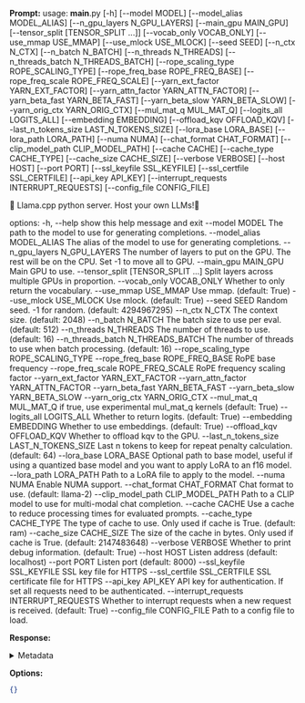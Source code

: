 **Prompt:**
usage: __main__.py [-h] [--model MODEL] [--model_alias MODEL_ALIAS] [--n_gpu_layers N_GPU_LAYERS]
                  [--main_gpu MAIN_GPU] [--tensor_split [TENSOR_SPLIT ...]] [--vocab_only VOCAB_ONLY]
                  [--use_mmap USE_MMAP] [--use_mlock USE_MLOCK] [--seed SEED] [--n_ctx N_CTX]
                  [--n_batch N_BATCH] [--n_threads N_THREADS] [--n_threads_batch N_THREADS_BATCH]
                  [--rope_scaling_type ROPE_SCALING_TYPE] [--rope_freq_base ROPE_FREQ_BASE]
                  [--rope_freq_scale ROPE_FREQ_SCALE] [--yarn_ext_factor YARN_EXT_FACTOR]
                  [--yarn_attn_factor YARN_ATTN_FACTOR] [--yarn_beta_fast YARN_BETA_FAST]
                  [--yarn_beta_slow YARN_BETA_SLOW] [--yarn_orig_ctx YARN_ORIG_CTX]
                  [--mul_mat_q MUL_MAT_Q] [--logits_all LOGITS_ALL] [--embedding EMBEDDING]
                  [--offload_kqv OFFLOAD_KQV] [--last_n_tokens_size LAST_N_TOKENS_SIZE]
                  [--lora_base LORA_BASE] [--lora_path LORA_PATH] [--numa NUMA]
                  [--chat_format CHAT_FORMAT] [--clip_model_path CLIP_MODEL_PATH] [--cache CACHE]
                  [--cache_type CACHE_TYPE] [--cache_size CACHE_SIZE] [--verbose VERBOSE]
                  [--host HOST] [--port PORT] [--ssl_keyfile SSL_KEYFILE]
                  [--ssl_certfile SSL_CERTFILE] [--api_key API_KEY]
                  [--interrupt_requests INTERRUPT_REQUESTS] [--config_file CONFIG_FILE]

🦙 Llama.cpp python server. Host your own LLMs!🚀

options:
  -h, --help            show this help message and exit
  --model MODEL         The path to the model to use for generating completions.
  --model_alias MODEL_ALIAS
                        The alias of the model to use for generating completions.
  --n_gpu_layers N_GPU_LAYERS
                        The number of layers to put on the GPU. The rest will be on the CPU. Set -1 to
                        move all to GPU.
  --main_gpu MAIN_GPU   Main GPU to use.
  --tensor_split [TENSOR_SPLIT ...]
                        Split layers across multiple GPUs in proportion.
  --vocab_only VOCAB_ONLY
                        Whether to only return the vocabulary.
  --use_mmap USE_MMAP   Use mmap. (default: True)
  --use_mlock USE_MLOCK
                        Use mlock. (default: True)
  --seed SEED           Random seed. -1 for random. (default: 4294967295)
  --n_ctx N_CTX         The context size. (default: 2048)
  --n_batch N_BATCH     The batch size to use per eval. (default: 512)
  --n_threads N_THREADS
                        The number of threads to use. (default: 16)
  --n_threads_batch N_THREADS_BATCH
                        The number of threads to use when batch processing. (default: 16)
  --rope_scaling_type ROPE_SCALING_TYPE
  --rope_freq_base ROPE_FREQ_BASE
                        RoPE base frequency
  --rope_freq_scale ROPE_FREQ_SCALE
                        RoPE frequency scaling factor
  --yarn_ext_factor YARN_EXT_FACTOR
  --yarn_attn_factor YARN_ATTN_FACTOR
  --yarn_beta_fast YARN_BETA_FAST
  --yarn_beta_slow YARN_BETA_SLOW
  --yarn_orig_ctx YARN_ORIG_CTX
  --mul_mat_q MUL_MAT_Q
                        if true, use experimental mul_mat_q kernels (default: True)
  --logits_all LOGITS_ALL
                        Whether to return logits. (default: True)
  --embedding EMBEDDING
                        Whether to use embeddings. (default: True)
  --offload_kqv OFFLOAD_KQV
                        Whether to offload kqv to the GPU.
  --last_n_tokens_size LAST_N_TOKENS_SIZE
                        Last n tokens to keep for repeat penalty calculation. (default: 64)
  --lora_base LORA_BASE
                        Optional path to base model, useful if using a quantized base model and you
                        want to apply LoRA to an f16 model.
  --lora_path LORA_PATH
                        Path to a LoRA file to apply to the model.
  --numa NUMA           Enable NUMA support.
  --chat_format CHAT_FORMAT
                        Chat format to use. (default: llama-2)
  --clip_model_path CLIP_MODEL_PATH
                        Path to a CLIP model to use for multi-modal chat completion.
  --cache CACHE         Use a cache to reduce processing times for evaluated prompts.
  --cache_type CACHE_TYPE
                        The type of cache to use. Only used if cache is True. (default: ram)
  --cache_size CACHE_SIZE
                        The size of the cache in bytes. Only used if cache is True. (default:
                        2147483648)
  --verbose VERBOSE     Whether to print debug information. (default: True)
  --host HOST           Listen address (default: localhost)
  --port PORT           Listen port (default: 8000)
  --ssl_keyfile SSL_KEYFILE
                        SSL key file for HTTPS
  --ssl_certfile SSL_CERTFILE
                        SSL certificate file for HTTPS
  --api_key API_KEY     API key for authentication. If set all requests need to be authenticated.
  --interrupt_requests INTERRUPT_REQUESTS
                        Whether to interrupt requests when a new request is received. (default: True)
  --config_file CONFIG_FILE
                        Path to a config file to load.


**Response:**


<details><summary>Metadata</summary>

- Duration: 109 ms
- Datetime: 2024-01-11T19:43:54.656908
- Model: dolphin-2.5-mixtral-8x7b

</details>

**Options:**
```json
{}
```

